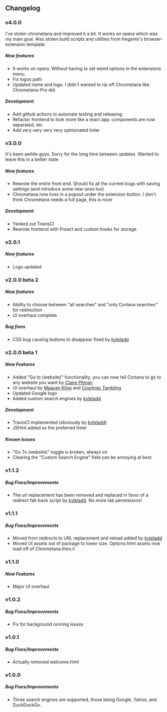## Changelog

### v4.0.0

I've stolen chrometana and improved it a bit. It works on opera which was my main goal. Also stolen build scripts and utilities from fregante's browser-extension template. 

##### New features

- It works on opera. Without having to set weird options in the extensions menu.
- Fix logos path
- Updated name and logo. I didn't wanted to rip off Chrometana like Chrometana-Pro did.

##### Development

- Add github actions to automate testing and releasing.
- Refactor frontend to look more like a react app: components are now separated, etc
- Add very very very very opinionated linter

### v3.0.0

It's been awhile guys. Sorry for the long time between updates. Wanted to leave this in a better state

##### New features

- Rewrote the entire front end. Should fix all the current bugs with saving settings (and introduce some new ones too)
- Chrometana now lives in a popout under the extension button. I don't think Chrometana needs a full page, this is nicer

##### Development

- Yanked out TravisCI
- Rewrote frontend with Preact and custom hooks for storage

### v2.0.1

##### New features

- Logo updated

### v2.0.0 beta 2

##### New features

- Ability to choose between "all searches" and "only Cortana searches" for redirection
- UI overhaul complete

##### Bug fixes

- CSS bug causing buttons to disappear fixed by [kyleladd](https://github.com/kyleladd)

### v2.0.0 beta 1

##### New Features

- Added "Go to (website)" functionality, you can now tell Cortana to go to any website you want by [Claire Pitman](https://github.com/ClairePitman)
- UI overhaul by [Maayan Kline](https://github.com/mok8) and [Courtney Tambling](http://courtneytambling.com/)
- Updated Google logo
- Added custom search engines by [kyleladd](https://github.com/kyleladd)

##### Development

- TravisCI implemented (obviously by [kyleladd](https://github.com/kyleladd))
- JSHint added as the preferred linter

##### Known Issues

- "Go To (website)" toggle is broken, always on
- Clearing the "Custom Search Engine" field can be annoying at best

### v1.1.2

##### Bug Fixes/Improvements

- The url replacement has been removed and replaced in favor of a redirect fall-back script by [kyleladd](https://github.com/kyleladd). No more tab permissions!

### v1.1.1

##### Bug Fixes/Improvements

- Moved from redirects to URL replacement and reload added by [kyleladd](https://github.com/kyleladd)
- Moved UI assets out of package to lower size. Options.html assets now load off of Chrometana.theo.li

### v1.1.0

##### New Features

- Major UI overhaul

### v1.0.2

##### Bug Fixes/Improvements

- Fix for background running issues

### v1.0.1

##### Bug Fixes/Improvements

- Actually removed welcome.html

### v1.0.0

##### Bug Fixes/Improvements

- Three search engines are supported, those being Google, Yahoo, and DuckDuckGo.
